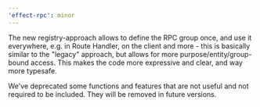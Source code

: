 ```yaml
---
'effect-rpc': minor
---
```


The new registry-approach allows to define the RPC group once, and use it everywhere, e.g. in Route Handler, on the client and more - this is basically similar to the "legacy" approach, but allows for more purpose/entity/group-bound access. This makes the code more expressive and clear, and way more typesafe.

We've deprecated some functions and features that are not useful and not required to be included. They will be removed in future versions.